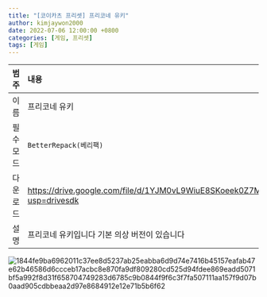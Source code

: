 ```yaml
---
title: "[코이카츠 프리셋] 프리코네 유키"
author: kimjaywon2000
date: 2022-07-06 12:00:00 +0800
categories: [게임, 프리셋]
tags: [게임]
---
```


| 범주             | 내용            |
|:----------------|:---------------|
| 이름             | 프리코네 유키 |
| 필수 모드         | `BetterRepack(베리팩)`       |
| 다운로드          | <https://drive.google.com/file/d/1YJM0vL9WiuE8SKoeek0Z7MKeRh5tkZ4U/view?usp=drivesdk> |
| 설명             | 프리코네 유키입니다 기본 의상 버전이 있습니다   |

![1844fe9ba6962011c37ee8d5237ab25eabba6d9d74e7416b45157eafab47e62b46586d6ccceb17acbc8e870fa9df809280cd525d94fdee869eadd5071bf5a992f8d31f658704749283d6785c9b0844f9f6c3f7fa507111aa157f9d07b0aad905cdbbeaa2d97e8684912e12e71b5b6f62](https://user-images.githubusercontent.com/76558033/177524755-30493406-e8be-4d30-9608-9380b47c6832.png)
